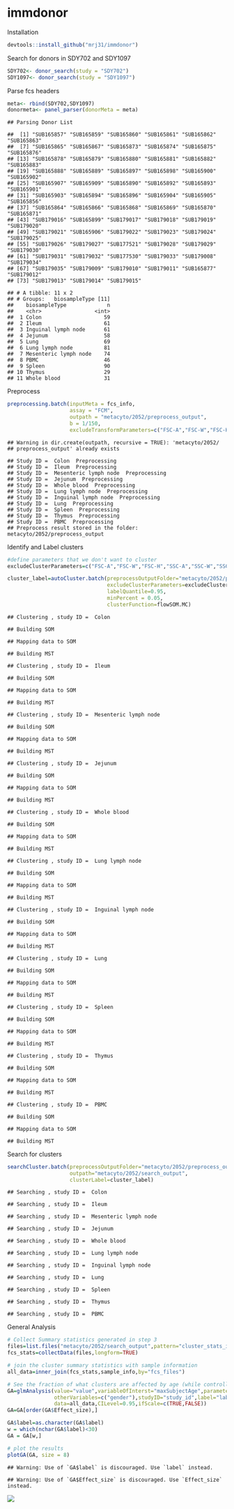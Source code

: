 immdonor
================

Installation

``` r
devtools::install_github("mrj31/immdonor")
```

Search for donors in SDY702 and SDY1097

``` r
SDY702<- donor_search(study = "SDY702")
SDY1097<- donor_search(study = "SDY1097")
```

Parse fcs headers

``` r
meta<- rbind(SDY702,SDY1097)
donormeta<- panel_parser(donorMeta = meta)
```

    ## Parsing Donor List

    ##  [1] "SUB165857" "SUB165859" "SUB165860" "SUB165861" "SUB165862" "SUB165863"
    ##  [7] "SUB165865" "SUB165867" "SUB165873" "SUB165874" "SUB165875" "SUB165876"
    ## [13] "SUB165878" "SUB165879" "SUB165880" "SUB165881" "SUB165882" "SUB165883"
    ## [19] "SUB165888" "SUB165889" "SUB165897" "SUB165898" "SUB165900" "SUB165902"
    ## [25] "SUB165907" "SUB165909" "SUB165890" "SUB165892" "SUB165893" "SUB165901"
    ## [31] "SUB165903" "SUB165894" "SUB165896" "SUB165904" "SUB165905" "SUB165856"
    ## [37] "SUB165864" "SUB165866" "SUB165868" "SUB165869" "SUB165870" "SUB165871"
    ## [43] "SUB179016" "SUB165899" "SUB179017" "SUB179018" "SUB179019" "SUB179020"
    ## [49] "SUB179021" "SUB165906" "SUB179022" "SUB179023" "SUB179024" "SUB179025"
    ## [55] "SUB179026" "SUB179027" "SUB177521" "SUB179028" "SUB179029" "SUB179030"
    ## [61] "SUB179031" "SUB179032" "SUB177530" "SUB179033" "SUB179008" "SUB179034"
    ## [67] "SUB179035" "SUB179009" "SUB179010" "SUB179011" "SUB165877" "SUB179012"
    ## [73] "SUB179013" "SUB179014" "SUB179015"

    ## # A tibble: 11 x 2
    ## # Groups:   biosampleType [11]
    ##    biosampleType             n
    ##    <chr>                 <int>
    ##  1 Colon                    59
    ##  2 Ileum                    61
    ##  3 Inguinal lymph node      61
    ##  4 Jejunum                  58
    ##  5 Lung                     69
    ##  6 Lung lymph node          81
    ##  7 Mesenteric lymph node    74
    ##  8 PBMC                     46
    ##  9 Spleen                   90
    ## 10 Thymus                   29
    ## 11 Whole blood              31

Preprocess

``` r
preprocessing.batch(inputMeta = fcs_info,
                    assay = "FCM",
                    outpath = "metacyto/2052/preprocess_output",
                    b = 1/150,
                    excludeTransformParameters=c("FSC-A","FSC-W","FSC-H","SSC-A","SSC-W","SSC-H","Time"))
```

    ## Warning in dir.create(outpath, recursive = TRUE): 'metacyto/2052/
    ## preprocess_output' already exists

    ## Study ID =  Colon  Preprocessing 
    ## Study ID =  Ileum  Preprocessing 
    ## Study ID =  Mesenteric lymph node  Preprocessing 
    ## Study ID =  Jejunum  Preprocessing 
    ## Study ID =  Whole blood  Preprocessing 
    ## Study ID =  Lung lymph node  Preprocessing 
    ## Study ID =  Inguinal lymph node  Preprocessing 
    ## Study ID =  Lung  Preprocessing 
    ## Study ID =  Spleen  Preprocessing 
    ## Study ID =  Thymus  Preprocessing 
    ## Study ID =  PBMC  Preprocessing 
    ## Preprocess result stored in the folder: metacyto/2052/preprocess_output

Identify and Label clusters

``` r
#define parameters that we don't want to cluster
excludeClusterParameters=c("FSC-A","FSC-W","FSC-H","SSC-A","SSC-W","SSC-H","Time")

cluster_label=autoCluster.batch(preprocessOutputFolder="metacyto/2052/preprocess_output",
                                excludeClusterParameters=excludeClusterParameters,
                                labelQuantile=0.95,
                                minPercent = 0.05,
                                clusterFunction=flowSOM.MC)
```

    ## Clustering , study ID =  Colon

    ## Building SOM

    ## Mapping data to SOM

    ## Building MST

    ## Clustering , study ID =  Ileum

    ## Building SOM

    ## Mapping data to SOM

    ## Building MST

    ## Clustering , study ID =  Mesenteric lymph node

    ## Building SOM

    ## Mapping data to SOM

    ## Building MST

    ## Clustering , study ID =  Jejunum

    ## Building SOM

    ## Mapping data to SOM

    ## Building MST

    ## Clustering , study ID =  Whole blood

    ## Building SOM

    ## Mapping data to SOM

    ## Building MST

    ## Clustering , study ID =  Lung lymph node

    ## Building SOM

    ## Mapping data to SOM

    ## Building MST

    ## Clustering , study ID =  Inguinal lymph node

    ## Building SOM

    ## Mapping data to SOM

    ## Building MST

    ## Clustering , study ID =  Lung

    ## Building SOM

    ## Mapping data to SOM

    ## Building MST

    ## Clustering , study ID =  Spleen

    ## Building SOM

    ## Mapping data to SOM

    ## Building MST

    ## Clustering , study ID =  Thymus

    ## Building SOM

    ## Mapping data to SOM

    ## Building MST

    ## Clustering , study ID =  PBMC

    ## Building SOM

    ## Mapping data to SOM

    ## Building MST

Search for
clusters

``` r
searchCluster.batch(preprocessOutputFolder="metacyto/2052/preprocess_output",
                    outpath="metacyto/2052/search_output",
                    clusterLabel=cluster_label)
```

    ## Searching , study ID =  Colon

    ## Searching , study ID =  Ileum

    ## Searching , study ID =  Mesenteric lymph node

    ## Searching , study ID =  Jejunum

    ## Searching , study ID =  Whole blood

    ## Searching , study ID =  Lung lymph node

    ## Searching , study ID =  Inguinal lymph node

    ## Searching , study ID =  Lung

    ## Searching , study ID =  Spleen

    ## Searching , study ID =  Thymus

    ## Searching , study ID =  PBMC

General Analysis

``` r
# Collect Summary statistics generated in step 3
files=list.files("metacyto/2052/search_output",pattern="cluster_stats_in_each_sample",recursive=TRUE,full.names=TRUE)
fcs_stats=collectData(files,longform=TRUE)

# join the cluster summary statistics with sample information
all_data=inner_join(fcs_stats,sample_info,by="fcs_files")

# See the fraction of what clusters are affected by age (while controlling for Gender)
GA=glmAnalysis(value="value",variableOfInterst="maxSubjectAge",parameter="fraction",
               otherVariables=c("gender"),studyID="study_id",label="label",
               data=all_data,CILevel=0.95,ifScale=c(TRUE,FALSE))
GA=GA[order(GA$Effect_size),]

GA$label=as.character(GA$label)
w = which(nchar(GA$label)<30)
GA = GA[w,]

# plot the results
plotGA(GA, size = 8)
```

    ## Warning: Use of `GA$label` is discouraged. Use `label` instead.

    ## Warning: Use of `GA$Effect_size` is discouraged. Use `Effect_size` instead.

![](readme_files/figure-gfm/unnamed-chunk-10-1.png)<!-- -->
